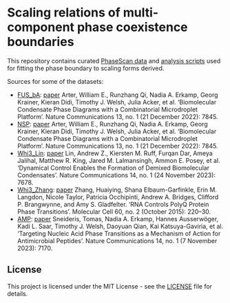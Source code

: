 # Scaling relations of multi-component phase coexistence boundaries

This repository contains curated [PhaseScan data](./data) and [analysis scripts](./code) used for fitting the phase boundary to scaling forms derived. 

Sources for some of the datasets:
- [FUS_bA](./data/FUS_bA.csv): [paper](https://doi.org/10.1038/s41467-022-35265-7) Arter, William E., Runzhang Qi, Nadia A. Erkamp, Georg Krainer, Kieran Didi, Timothy J. Welsh, Julia Acker, et al. ‘Biomolecular Condensate Phase Diagrams with a Combinatorial Microdroplet Platform’. Nature Communications 13, no. 1 (21 December 2022): 7845.
- [NSP](./data/NSP.csv): [paper](https://doi.org/10.1038/s41467-022-35265-7) Arter, William E., Runzhang Qi, Nadia A. Erkamp, Georg Krainer, Kieran Didi, Timothy J. Welsh, Julia Acker, et al. ‘Biomolecular Condensate Phase Diagrams with a Combinatorial Microdroplet Platform’. Nature Communications 13, no. 1 (21 December 2022): 7845.
- [Whi3_Lin](./data/Whi3_Lin.csv): [paper](https://doi.org/10.1038/s41467-023-43489-4) Lin, Andrew Z., Kiersten M. Ruff, Furqan Dar, Ameya Jalihal, Matthew R. King, Jared M. Lalmansingh, Ammon E. Posey, et al. ‘Dynamical Control Enables the Formation of Demixed Biomolecular Condensates’. Nature Communications 14, no. 1 (24 November 2023): 7678.
- [Whi3_Zhang](./data/Whi3_Zhang.csv): [paper](https://doi.org/10.1016/j.molcel.2015.09.017) Zhang, Huaiying, Shana Elbaum-Garfinkle, Erin M. Langdon, Nicole Taylor, Patricia Occhipinti, Andrew A. Bridges, Clifford P. Brangwynne, and Amy S. Gladfelter. ‘RNA Controls PolyQ Protein Phase Transitions’. Molecular Cell 60, no. 2 (October 2015): 220–30.
- [AMP](./data): [paper](https://doi.org/10.1038/s41467-023-42374-4) Sneideris, Tomas, Nadia A. Erkamp, Hannes Ausserwöger, Kadi L. Saar, Timothy J. Welsh, Daoyuan Qian, Kai Katsuya-Gaviria, et al. ‘Targeting Nucleic Acid Phase Transitions as a Mechanism of Action for Antimicrobial Peptides’. Nature Communications 14, no. 1 (7 November 2023): 7170.

## License
This project is licensed under the MIT License - see the [LICENSE](./LICENSE) file for details.